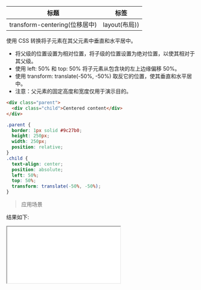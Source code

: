 | 标题                          | 标签          |
| ----------------------------- | ------------- |
| transform-centering(位移居中) | layout(布局)) |

使用 CSS 转换将子元素在其父元素中垂直和水平居中。

- 将父级的位置设置为相对位置，将子级的位置设置为绝对位置，以使其相对于其父级。
- 使用 left: 50% 和 top: 50% 将子元素从包含块的左上边缘偏移 50%。
- 使用 transform: translate(-50%, -50%) 取反它的位置，使其垂直和水平居中。
- 注意：父元素的固定高度和宽度仅用于演示目的。

```html
<div class="parent">
  <div class="child">Centered content</div>
</div>
```

```css
.parent {
  border: 1px solid #9c27b0;
  height: 250px;
  width: 250px;
  position: relative;
}
.child {
  text-align: center;
  position: absolute;
  left: 50%;
  top: 50%;
  transform: translate(-50%, -50%);
}
```

> 应用场景

<div class="code-editor" data-url="codes/css/html/transform-centering.html" data-language="html"></div>

结果如下:

<iframe src="codes/css/html/transform-centering.html"></iframe>
